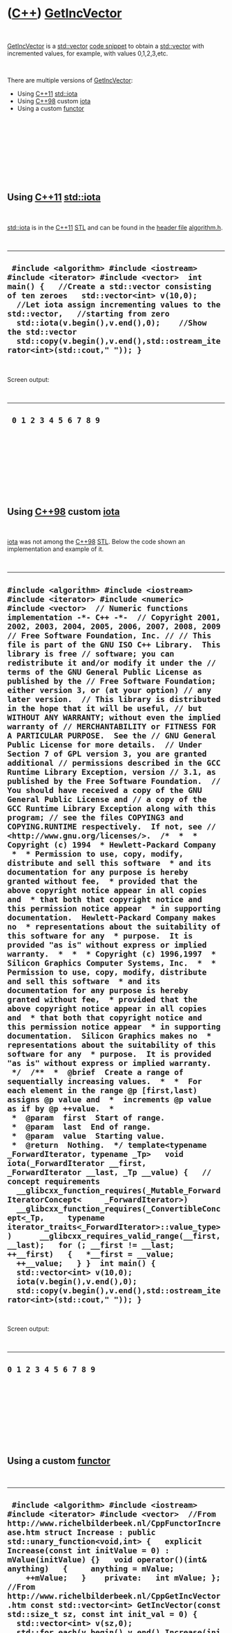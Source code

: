 
 

 

 

 

 

([C++](Cpp.md)) [GetIncVector](CppGetIncVector.md)
====================================================

 

[GetIncVector](CppGetIncVector.md) is a [std::vector](CppStdVector.md)
[code snippet](CppCodeSnippets.md) to obtain a
[std::vector](CppStdVector.md) with incremented values, for example, with
values 0,1,2,3,etc.

 

There are multiple versions of [GetIncVector](CppGetIncVector.md):

-   Using [C++11](Cpp11.md) [std::iota](CppIota.md)
-   Using [C++98](Cpp98.md) custom [iota](CppIota.md)
-   Using a custom [functor](CppFunctor.md)

 

 

 

 

 

Using [C++11](Cpp11.md) [std::iota](CppIota.md)
-------------------------------------------------

 

[std::iota](CppIota.md) is in the [C++11](Cpp11.md) [STL](CppStl.md)
and can be found in the [header file](CppHeaderFile.md)
[algorithm.h](CppAlgorithmH.md).

 

  -----------------------------------------------------------------------------------------------------------------------------------------------------------------------------------------------------------------------------------------------------------------------------------------------------------------------------------------------------------------------------------------------------------
  ` #include <algorithm> #include <iostream> #include <iterator> #include <vector>  int main() {   //Create a std::vector consisting of ten zeroes   std::vector<int> v(10,0);    //Let iota assign incrementing values to the std::vector,   //starting from zero   std::iota(v.begin(),v.end(),0);    //Show the std::vector   std::copy(v.begin(),v.end(),std::ostream_iterator<int>(std::cout," ")); }`
  -----------------------------------------------------------------------------------------------------------------------------------------------------------------------------------------------------------------------------------------------------------------------------------------------------------------------------------------------------------------------------------------------------------

 

Screen output:

 

  ------------------------
  ` 0 1 2 3 4 5 6 7 8 9`
  ------------------------

 

 

 

 

 

Using [C++98](Cpp98.md) custom [iota](CppIota.md)
---------------------------------------------------

 

[iota](CppIota.md) was not among the [C++98](Cpp98.md)
[STL](CppStl.md). Below the code shown an implementation and example of
it.

 

  ---------------------------------------------------------------------------------------------------------------------------------------------------------------------------------------------------------------------------------------------------------------------------------------------------------------------------------------------------------------------------------------------------------------------------------------------------------------------------------------------------------------------------------------------------------------------------------------------------------------------------------------------------------------------------------------------------------------------------------------------------------------------------------------------------------------------------------------------------------------------------------------------------------------------------------------------------------------------------------------------------------------------------------------------------------------------------------------------------------------------------------------------------------------------------------------------------------------------------------------------------------------------------------------------------------------------------------------------------------------------------------------------------------------------------------------------------------------------------------------------------------------------------------------------------------------------------------------------------------------------------------------------------------------------------------------------------------------------------------------------------------------------------------------------------------------------------------------------------------------------------------------------------------------------------------------------------------------------------------------------------------------------------------------------------------------------------------------------------------------------------------------------------------------------------------------------------------------------------------------------------------------------------------------------------------------------------------------------------------------------------------------------------------------------------------------------------------------------------------------------------------------------------------------------------------------------------------------------------------------------------------------------------------------------------------------------------------------------------------------------------------------------------------------------------------------------------------------------------------------------------------------------------------------------------------------------------------------------------------------------------------------------------------------------------------------------------------------------------------------------------------------------------------------------------------------------------------------------------------------------------------------------------------------------------------------------------------------------------------------------------------------------------------------------------------------
  ` #include <algorithm> #include <iostream> #include <iterator> #include <numeric> #include <vector>  // Numeric functions implementation -*- C++ -*-  // Copyright 2001, 2002, 2003, 2004, 2005, 2006, 2007, 2008, 2009 // Free Software Foundation, Inc. // // This file is part of the GNU ISO C++ Library.  This library is free // software; you can redistribute it and/or modify it under the // terms of the GNU General Public License as published by the // Free Software Foundation; either version 3, or (at your option) // any later version.  // This library is distributed in the hope that it will be useful, // but WITHOUT ANY WARRANTY; without even the implied warranty of // MERCHANTABILITY or FITNESS FOR A PARTICULAR PURPOSE.  See the // GNU General Public License for more details.  // Under Section 7 of GPL version 3, you are granted additional // permissions described in the GCC Runtime Library Exception, version // 3.1, as published by the Free Software Foundation.  // You should have received a copy of the GNU General Public License and // a copy of the GCC Runtime Library Exception along with this program; // see the files COPYING3 and COPYING.RUNTIME respectively.  If not, see // <http://www.gnu.org/licenses/>.  /*  *  * Copyright (c) 1994  * Hewlett-Packard Company  *  * Permission to use, copy, modify, distribute and sell this software  * and its documentation for any purpose is hereby granted without fee,  * provided that the above copyright notice appear in all copies and  * that both that copyright notice and this permission notice appear  * in supporting documentation.  Hewlett-Packard Company makes no  * representations about the suitability of this software for any  * purpose.  It is provided "as is" without express or implied warranty.  *  *  * Copyright (c) 1996,1997  * Silicon Graphics Computer Systems, Inc.  *  * Permission to use, copy, modify, distribute and sell this software  * and its documentation for any purpose is hereby granted without fee,  * provided that the above copyright notice appear in all copies and  * that both that copyright notice and this permission notice appear  * in supporting documentation.  Silicon Graphics makes no  * representations about the suitability of this software for any  * purpose.  It is provided "as is" without express or implied warranty.  */  /**  *  @brief  Create a range of sequentially increasing values.  *  *  For each element in the range @p [first,last) assigns @p value and  *  increments @p value as if by @p ++value.  *  *  @param  first  Start of range.  *  @param  last  End of range.  *  @param  value  Starting value.  *  @return  Nothing.  */ template<typename _ForwardIterator, typename _Tp>   void iota(_ForwardIterator __first, _ForwardIterator __last, _Tp __value) {   // concept requirements   __glibcxx_function_requires(_Mutable_ForwardIteratorConcept<     _ForwardIterator>)   __glibcxx_function_requires(_ConvertibleConcept<_Tp,     typename iterator_traits<_ForwardIterator>::value_type>)      __glibcxx_requires_valid_range(__first, __last);   for (; __first != __last; ++__first)   {   *__first = __value;   ++__value;   } }  int main() {   std::vector<int> v(10,0);    iota(v.begin(),v.end(),0);    std::copy(v.begin(),v.end(),std::ostream_iterator<int>(std::cout," ")); } `
  ---------------------------------------------------------------------------------------------------------------------------------------------------------------------------------------------------------------------------------------------------------------------------------------------------------------------------------------------------------------------------------------------------------------------------------------------------------------------------------------------------------------------------------------------------------------------------------------------------------------------------------------------------------------------------------------------------------------------------------------------------------------------------------------------------------------------------------------------------------------------------------------------------------------------------------------------------------------------------------------------------------------------------------------------------------------------------------------------------------------------------------------------------------------------------------------------------------------------------------------------------------------------------------------------------------------------------------------------------------------------------------------------------------------------------------------------------------------------------------------------------------------------------------------------------------------------------------------------------------------------------------------------------------------------------------------------------------------------------------------------------------------------------------------------------------------------------------------------------------------------------------------------------------------------------------------------------------------------------------------------------------------------------------------------------------------------------------------------------------------------------------------------------------------------------------------------------------------------------------------------------------------------------------------------------------------------------------------------------------------------------------------------------------------------------------------------------------------------------------------------------------------------------------------------------------------------------------------------------------------------------------------------------------------------------------------------------------------------------------------------------------------------------------------------------------------------------------------------------------------------------------------------------------------------------------------------------------------------------------------------------------------------------------------------------------------------------------------------------------------------------------------------------------------------------------------------------------------------------------------------------------------------------------------------------------------------------------------------------------------------------------------------------------------------------------------

 

Screen output:

 

  -------------------------
  ` 0 1 2 3 4 5 6 7 8 9 `
  -------------------------

 

 

 

 

 

Using a custom [functor](CppFunctor.md)
----------------------------------------

 

  -----------------------------------------------------------------------------------------------------------------------------------------------------------------------------------------------------------------------------------------------------------------------------------------------------------------------------------------------------------------------------------------------------------------------------------------------------------------------------------------------------------------------------------------------------------------------------------------------------------------------------------------------------------------------------------------------------------------------------------------------------------------------------------------------------------------------------------------------------------------------------------------------------------------------------------------------------------------------------------------------------
  ` #include <algorithm> #include <iostream> #include <iterator> #include <vector>  //From http://www.richelbilderbeek.nl/CppFunctorIncrease.htm struct Increase : public std::unary_function<void,int> {   explicit Increase(const int initValue = 0) : mValue(initValue) {}   void operator()(int& anything)   {     anything = mValue;     ++mValue;   }    private:   int mValue; };  //From http://www.richelbilderbeek.nl/CppGetIncVector.htm const std::vector<int> GetIncVector(const std::size_t sz, const int init_val = 0) {   std::vector<int> v(sz,0);   std::for_each(v.begin(),v.end(),Increase(init_val));   return v; }  //From http://www.richelbilderbeek.nl/CppCoutContainer.htm template <class Container> void CoutContainer(const Container& c) {   std::copy(c.begin(),c.end(),     std::ostream_iterator<typename Container::value_type>(std::cout,"\n")); }  int main() {   const std::size_t sz = 5;   const std::vector<int> v = GetIncVector(sz);   CoutContainer(v); }`
  -----------------------------------------------------------------------------------------------------------------------------------------------------------------------------------------------------------------------------------------------------------------------------------------------------------------------------------------------------------------------------------------------------------------------------------------------------------------------------------------------------------------------------------------------------------------------------------------------------------------------------------------------------------------------------------------------------------------------------------------------------------------------------------------------------------------------------------------------------------------------------------------------------------------------------------------------------------------------------------------------------

 

 

 

 

 

 

